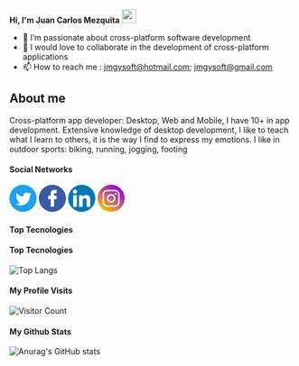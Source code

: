 
 **Hi, I'm Juan Carlos Mezquita** <img src="https://user-images.githubusercontent.com/1303154/88677602-1635ba80-d120-11ea-84d8-d263ba5fc3c0.gif" width="25" height="25">



- 👀 I’m passionate about cross-platform software development
- 💞️ I would love to collaborate in the development of cross-platform applications
- 📫 How to reach me : jmgysoft@hotmail.com; jmgysoft@gmail.com


## About me ##
Cross-platform app developer: Desktop, Web and Mobile, I have 10+ in app development. Extensive knowledge of desktop development, 
I like to teach what I learn to others, it is the way I find to express my emotions.
I like in outdoor sports: biking, running, jogging, footing



#### Social Networks ####
[![jmezquita](/img/twitter_logo.png)](https://twitter.com/intent/follow?screen_name=jmgysoft)
[![jmezquita](/img/facebook_logo.png)](https://www.facebook.com/jmgysoft)
[![jmezquita](/img/linkedin_logo.png)](https://www.linkedin.com/in/jmgysoft/)
[![jmezquita](/img/instagram_logo.png)](https://www.instagram.com/jmgysoft/?hl=es)


#### Top Tecnologies ####


#### Top Tecnologies ####
![Top Langs](https://github-readme-stats.vercel.app/api/top-langs/?username=jmezquita&layout=compact)



#### My Profile Visits ####

![Visitor Count](https://profile-counter.glitch.me/{jmezquita}/count.svg)



#### My Github Stats ####

![Anurag's GitHub stats](https://github-readme-stats.vercel.app/api?username=jmezquita&show_icons=true&theme=radical&hide_title=true)










<!---
jmezquita/jmezquita is a ✨ special ✨ repository because its `README.md` (this file) appears on your GitHub profile.
You can click the Preview link to take a look at your changes.
--->
